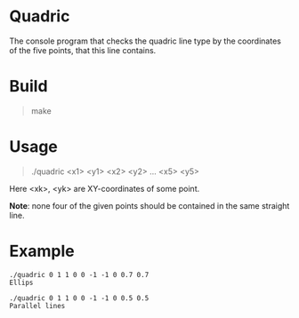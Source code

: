 # Quadric
The console program that checks the quadric line type by the coordinates of the five points, that this line contains.

# Build

> make

# Usage

> ./quadric \<x1\> \<y1\> \<x2\> \<y2\> ... \<x5\> \<y5\>

Here \<xk\>, \<yk\> are XY-coordinates of some point.

**Note**: none four of the given points should be contained in the same straight line.

# Example

```
./quadric 0 1 1 0 0 -1 -1 0 0.7 0.7
Ellips

./quadric 0 1 1 0 0 -1 -1 0 0.5 0.5
Parallel lines
```

